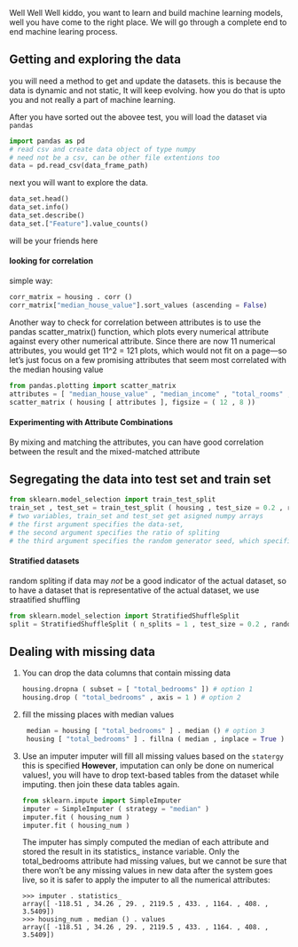Well Well Well kiddo, you want to learn and build machine learning models, well you have come to the right place. We will go through a complete end to end machine learing process.

## Getting and exploring the data

you will need a method to get and update the datasets. this is because the data is dynamic and not static, It will keep evolving. how you do that is upto you and not really a part of machine learning.

After you have sorted out the abovee test, you will load the dataset via `pandas`
```python
import pandas as pd
# read csv and create data object of type numpy
# need not be a csv, can be other file extentions too
data = pd.read_csv(data_frame_path)
```

next you will want to explore the data.
```python
data_set.head()
data_set.info()
data_set.describe()
data_set.["Feature"].value_counts()
```
will be your friends here

#### looking for correlation
simple way:
```python
corr_matrix = housing . corr ()
corr_matrix["median_house_value"].sort_values (ascending = False)
```
Another way to check for correlation between attributes is to use the pandas scatter_matrix() function, which plots every numerical attribute against every other numerical attribute. Since there are now 11 numerical attributes, you would get 11^2 = 121 plots, which would not fit on a page—so let’s just focus on a few promising attributes that seem most correlated with the median housing value
```python
from pandas.plotting import scatter_matrix
attributes = [ "median_house_value" , "median_income" , "total_rooms" , "housing_median_age" ]
scatter_matrix ( housing [ attributes ], figsize = ( 12 , 8 ))
```
#### Experimenting with Attribute Combinations
By mixing and matching the attributes, you can have good correlation between the result and the mixed-matched attribute

## Segregating the data into test set and train set

```python
from sklearn.model_selection import train_test_split
train_set , test_set = train_test_split ( housing , test_size = 0.2 , random_state = 42 )
# two variables, train_set and test_set get asigned numpy arrays
# the first argument specifies the data-set,
# the second argument specifies the ratio of spliting
# the third argument specifies the random generator seed, which specifies which elements get picked
```

#### Stratified datasets

random spliting if data may *not* be a good indicator of the actual dataset, so to have a dataset that is representative of the actual dataset, we use straatified shuffling

```python
from sklearn.model_selection import StratifiedShuffleSplit
split = StratifiedShuffleSplit ( n_splits = 1 , test_size = 0.2 , random_state = 42 ) for train_index , test_index in split . split ( housing , housing [ "income_cat" ]): strat_train_set = housing . loc [ train_index ] strat_test_set = housing . loc [ test_index ]
```

## Dealing with missing data
1. You can drop the data columns that contain missing data
   ```python
   housing.dropna ( subset = [ "total_bedrooms" ]) # option 1 
   housing.drop ( "total_bedrooms" , axis = 1 ) # option 2 
   ```
2. fill the missing places with median values
   ```python
    median = housing [ "total_bedrooms" ] . median () # option 3 
    housing [ "total_bedrooms" ] . fillna ( median , inplace = True )
   ```
3. Use an imputer
   imputer will fill all missing values based on the `statergy` this is specified
   **However**, imputation can only be done on numerical values!, you will have to drop text-based tables from the dataset while imputing. then join these data tables again.
   ```python
   from sklearn.impute import SimpleImputer
   imputer = SimpleImputer ( strategy = "median" )
   imputer.fit ( housing_num )
   imputer.fit ( housing_num )
   ```
   The imputer has simply computed the median of each attribute and stored the result in its statistics_ instance variable. Only the total_bedrooms attribute had missing values, but we cannot be sure that there won’t be any missing values in new data after the system goes live, so it is safer to apply the imputer to all the numerical attributes:
   ```
   >>> imputer . statistics_ 
   array([ -118.51 , 34.26 , 29. , 2119.5 , 433. , 1164. , 408. , 3.5409])
   >>> housing_num . median () . values
   array([ -118.51 , 34.26 , 29. , 2119.5 , 433. , 1164. , 408. , 3.5409])
   ```
